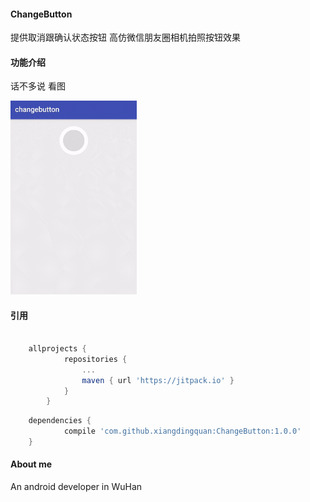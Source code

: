 #### ChangeButton

  提供取消跟确认状态按钮 高仿微信朋友圈相机拍照按钮效果

#### 功能介绍

 话不多说 看图
 
 <a href="art/GIF.gif"><img src="art/GIF.gif" width="40%"/></a>
 
#### 引用
```groovy

    allprojects {
    		repositories {
    			...
    			maven { url 'https://jitpack.io' }
    		}
    	}
```

```groovy
    dependencies {
	        compile 'com.github.xiangdingquan:ChangeButton:1.0.0'
	}
```



  
#### About me
An android developer in WuHan



